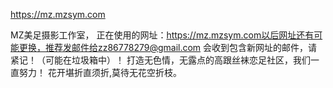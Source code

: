 
https://mz.mzsym.com


MZ美足摄影工作室， 正在使用的网址：https://mz.mzsym.com以后网址还有可能更换，推荐发邮件给zz86778279@gmail.com 会收到包含新网址的邮件，请紧记！（可能在垃圾箱中）！ 打造无色情，无露点的高跟丝袜恋足社区，我们一直努力！ 花开堪折直须折,莫待无花空折枝。
